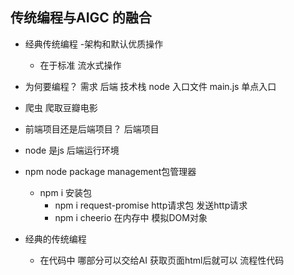 ## 传统编程与AIGC 的融合

- 经典传统编程
    -架构和默认优质操作
    - 在于标准 流水式操作
- 为何要编程？
    需求
    后端
    技术栈  node
    入口文件 main.js
    单点入口
- 爬虫
    爬取豆瓣电影


- 前端项目还是后端项目？
    后端项目 

- node 是js 后端运行环境
- npm node package management包管理器
    - npm i 安装包
        - npm i request-promise http请求包  发送http请求
        - npm i cheerio  在内存中 模拟DOM对象
- 经典的传统编程
    - 在代码中 哪部分可以交给AI
        获取页面html后就可以   流程性代码
        